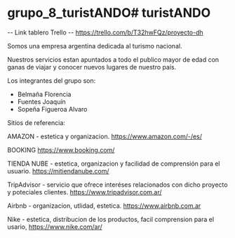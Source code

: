 # grupo_8_turistANDO# turistANDO


-- Link tablero Trello --
https://trello.com/b/T32hwFQz/proyecto-dh

Somos una empresa argentina dedicada al turismo nacional. 

Nuestros  servicios estan apuntados a todo el publico mayor de edad con ganas de viajar y conocer nuevos lugares de nuestro país.


Los integrantes del grupo son:
- Belmaña Florencia
- Fuentes Joaquín
- Sopeña Figueroa Alvaro


Sitios de referencia:

AMAZON - estetica y organizacion.
https://www.amazon.com/-/es/

BOOKING
https://www.booking.com/

TIENDA NUBE - estetica, organizacion y facilidad de comprensión para el usuario.
https://mitiendanube.com/

TripAdvisor  - servicio que ofrece interéses relacionados con dicho proyecto y poteciales clientes.
https://www.tripadvisor.com.ar/

Airbnb - organizacion, utlidad, estetica.
https://www.airbnb.com.ar

Nike - estetica, distribucion de los productos, facil comprension para el usario,
https://www.nike.com/ar/

